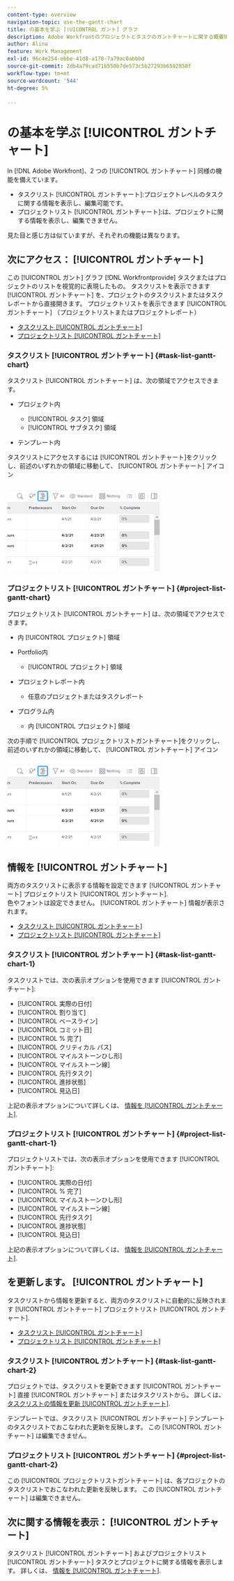 ```yaml
---
content-type: overview
navigation-topic: use-the-gantt-chart
title: の基本を学ぶ [!UICONTROL ガント] グラフ
description: Adobe Workfrontのプロジェクトとタスクのガントチャートに関する概要情報です。
author: Alina
feature: Work Management
exl-id: 96c4e254-ebbe-41d8-a178-7a79ac0abbbd
source-git-commit: 2db4a79cad71b550b7de573c5b27293b6582858f
workflow-type: tm+mt
source-wordcount: '544'
ht-degree: 5%

---
```


# の基本を学ぶ [!UICONTROL ガントチャート]

In [!DNL Adobe Workfront]、2 つの [!UICONTROL ガントチャート] 同様の機能を備えています。

* タスクリスト [!UICONTROL ガントチャート]:プロジェクトレベルのタスクに関する情報を表示し、編集可能です。
* プロジェクトリスト [!UICONTROL ガントチャート]:は、プロジェクトに関する情報を表示し、編集できません。

見た目と感じ方は似ていますが、それぞれの機能は異なります。

## 次にアクセス： [!UICONTROL ガントチャート]

この [!UICONTROL ガント] グラフ [!DNL Workfrontprovide] タスクまたはプロジェクトのリストを視覚的に表現したもの。 タスクリストを表示できます [!UICONTROL ガントチャート] を、プロジェクトのタスクリストまたはタスクレポートから直接開きます。 プロジェクトリストを表示できます [!UICONTROL ガントチャート] （プロジェクトリストまたはプロジェクトレポート）

* [タスクリスト [!UICONTROL ガントチャート]](#task-list-gantt-chart)
* [プロジェクトリスト [!UICONTROL ガントチャート]](#project-list-gantt-chart)

### タスクリスト [!UICONTROL ガントチャート] {#task-list-gantt-chart}

タスクリスト [!UICONTROL ガントチャート] は、次の領域でアクセスできます。

* プロジェクト内

   * [!UICONTROL タスク] 領域
   * [!UICONTROL サブタスク] 領域

* テンプレート内

タスクリストにアクセスするには [!UICONTROL ガントチャート]をクリックし、前述のいずれかの領域に移動して、 [!UICONTROL ガントチャート] アイコン

![](assets/qs-gantt-icon-on-task-list-highlighted-350x199.png)

### プロジェクトリスト [!UICONTROL ガントチャート] {#project-list-gantt-chart}

プロジェクトリスト [!UICONTROL ガントチャート] は、次の領域でアクセスできます。

* 内 [!UICONTROL プロジェクト] 領域
* Portfolio内

   * [!UICONTROL プロジェクト] 領域

* プロジェクトレポート内

   * 任意のプロジェクトまたはタスクレポート

* プログラム内

   * 内 [!UICONTROL プロジェクト] 領域

次の手順で [!UICONTROL プロジェクトリストガントチャート]をクリックし、前述のいずれかの領域に移動して、 [!UICONTROL ガントチャート] アイコン

![](assets/qs-gantt-icon-on-task-list-highlighted-350x199.png)

## 情報を [!UICONTROL ガントチャート]

両方のタスクリストに表示する情報を設定できます [!UICONTROL ガントチャート] プロジェクトリスト [!UICONTROL ガントチャート].\
色やフォントは設定できません。 [!UICONTROL ガントチャート] 情報が表示されます。

* [タスクリスト [!UICONTROL ガントチャート]](#task-list-gantt-chart)
* [プロジェクトリスト [!UICONTROL ガントチャート]](#project-list-gantt-chart)

### タスクリスト [!UICONTROL ガントチャート] {#task-list-gantt-chart-1}

タスクリストでは、次の表示オプションを使用できます [!UICONTROL ガントチャート]:

* [!UICONTROL 実際の日付]
* [!UICONTROL 割り当て]
* [!UICONTROL ベースライン]
* [!UICONTROL コミット日]
* [!UICONTROL % 完了]
* [!UICONTROL クリティカル パス]
* [!UICONTROL マイルストーンひし形]
* [!UICONTROL マイルストーン線]
* [!UICONTROL 先行タスク]
* [!UICONTROL 進捗状態]
* [!UICONTROL 見込日]

上記の表示オプションについて詳しくは、 [情報を [!UICONTROL ガントチャート]](../../../manage-work/gantt-chart/use-the-gantt-chart/configure-info-on-gantt-chart.md).

### プロジェクトリスト [!UICONTROL ガントチャート] {#project-list-gantt-chart-1}

プロジェクトリストでは、次の表示オプションを使用できます [!UICONTROL ガントチャート]:

* [!UICONTROL 実際の日付]
* [!UICONTROL % 完了]
* [!UICONTROL マイルストーンひし形]
* [!UICONTROL マイルストーン線]
* [!UICONTROL 先行タスク]
* [!UICONTROL 進捗状態]
* [!UICONTROL 見込日]

上記の表示オプションについて詳しくは、 [情報を [!UICONTROL ガントチャート]](../../../manage-work/gantt-chart/use-the-gantt-chart/configure-info-on-gantt-chart.md).

## を更新します。 [!UICONTROL ガントチャート]

タスクリストから情報を更新すると、両方のタスクリストに自動的に反映されます [!UICONTROL ガントチャート] プロジェクトリスト [!UICONTROL ガントチャート].

* [タスクリスト [!UICONTROL ガントチャート]](#task-list-gantt-chart)
* [プロジェクトリスト [!UICONTROL ガントチャート]](#project-list-gantt-chart)

### タスクリスト [!UICONTROL ガントチャート] {#task-list-gantt-chart-2}

プロジェクトでは、タスクリストを更新できます [!UICONTROL ガントチャート] 直接 [!UICONTROL ガントチャート] またはタスクリストから。 詳しくは、 [タスクリストの情報を更新 [!UICONTROL ガントチャート]](../../../manage-work/gantt-chart/use-the-gantt-chart/update-info-task-list-gantt.md).

テンプレートでは、タスクリスト [!UICONTROL ガントチャート] テンプレートのタスクリストでおこなわれた更新を反映します。 この [!UICONTROL ガントチャート] は編集できません。

### プロジェクトリスト [!UICONTROL ガントチャート] {#project-list-gantt-chart-2}

この [!UICONTROL プロジェクトリストガントチャート] は、各プロジェクトのタスクリストでおこなわれた更新を反映します。 この [!UICONTROL ガントチャート] は編集できません。

## 次に関する情報を表示： [!UICONTROL ガントチャート]

タスクリスト [!UICONTROL ガントチャート] およびプロジェクトリスト [!UICONTROL ガントチャート] タスクとプロジェクトに関する情報を表示します。 詳しくは、 [情報を [!UICONTROL ガントチャート]](../../../manage-work/gantt-chart/use-the-gantt-chart/view-info-in-gantt.md).
